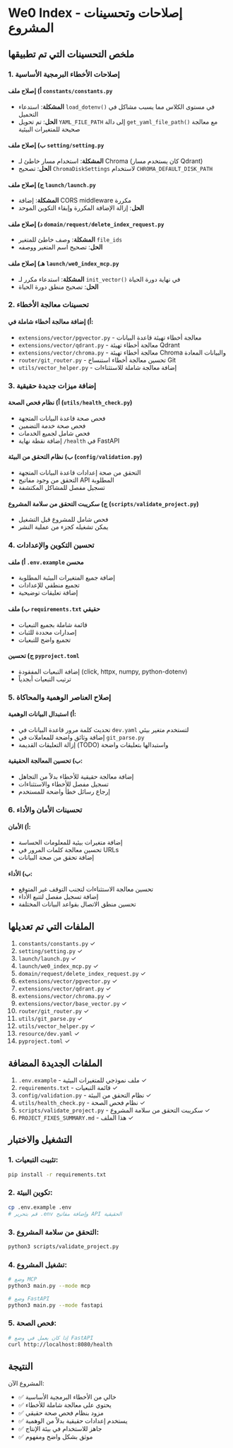 # We0 Index - إصلاحات وتحسينات المشروع

## ملخص التحسينات التي تم تطبيقها

### 1. إصلاحات الأخطاء البرمجية الأساسية

#### أ) إصلاح ملف `constants/constants.py`
- **المشكلة**: استدعاء `load_dotenv()` في مستوى الكلاس مما يسبب مشاكل في التحميل
- **الحل**: تم تحويل `YAML_FILE_PATH` إلى دالة `get_yaml_file_path()` مع معالجة صحيحة للمتغيرات البيئية

#### ب) إصلاح ملف `setting/setting.py` 
- **المشكلة**: استخدام مسار خاطئ لـ Chroma (كان يستخدم مسار Qdrant)
- **الحل**: تصحيح `ChromaDiskSettings` لاستخدام `CHROMA_DEFAULT_DISK_PATH`

#### ج) إصلاح ملف `launch/launch.py`
- **المشكلة**: إضافة CORS middleware مكررة
- **الحل**: إزالة الإضافة المكررة وإبقاء التكوين الموحد

#### د) إصلاح ملف `domain/request/delete_index_request.py`
- **المشكلة**: وصف خاطئ للمتغير `file_ids`
- **الحل**: تصحيح اسم المتغير ووصفه

#### هـ) إصلاح ملف `launch/we0_index_mcp.py`
- **المشكلة**: استدعاء مكرر لـ `init_vector()` في نهاية دورة الحياة
- **الحل**: تصحيح منطق دورة الحياة

### 2. تحسينات معالجة الأخطاء

#### أ) إضافة معالجة أخطاء شاملة في:
- `extensions/vector/pgvector.py` - معالجة أخطاء تهيئة قاعدة البيانات
- `extensions/vector/qdrant.py` - معالجة أخطاء تهيئة Qdrant
- `extensions/vector/chroma.py` - معالجة أخطاء تهيئة Chroma والبيانات المعادة
- `router/git_router.py` - تحسين معالجة أخطاء استنساخ Git
- `utils/vector_helper.py` - إضافة معالجة شاملة للاستثناءات

### 3. إضافة ميزات جديدة حقيقية

#### أ) نظام فحص الصحة (`utils/health_check.py`)
- فحص صحة قاعدة البيانات المتجهة
- فحص صحة خدمة التضمين
- فحص شامل لجميع الخدمات
- إضافة نقطة نهاية `/health` في FastAPI

#### ب) نظام التحقق من البيئة (`config/validation.py`)
- التحقق من صحة إعدادات قاعدة البيانات المتجهة
- التحقق من وجود مفاتيح API المطلوبة
- تسجيل مفصل للمشاكل المكتشفة

#### ج) سكريبت التحقق من سلامة المشروع (`scripts/validate_project.py`)
- فحص شامل للمشروع قبل التشغيل
- يمكن تشغيله كجزء من عملية النشر

### 4. تحسين التكوين والإعدادات

#### أ) ملف `.env.example` محسن
- إضافة جميع المتغيرات البيئية المطلوبة
- تجميع منطقي للإعدادات
- إضافة تعليقات توضيحية

#### ب) ملف `requirements.txt` حقيقي
- قائمة شاملة بجميع التبعيات
- إصدارات محددة للثبات
- تجميع واضح للتبعيات

#### ج) تحسين `pyproject.toml`
- إضافة التبعيات المفقودة (click, httpx, numpy, python-dotenv)
- ترتيب التبعيات أبجدياً

### 5. إصلاح العناصر الوهمية والمحاكاة

#### أ) استبدال البيانات الوهمية:
- تحديث كلمة مرور قاعدة البيانات في `dev.yaml` لتستخدم متغير بيئي
- إضافة وثائق واضحة للمعاملات في `git_parse.py`
- إزالة التعليقات القديمة (TODO) واستبدالها بتعليقات واضحة

#### ب) تحسين المعالجة الحقيقية:
- إضافة معالجة حقيقية للأخطاء بدلاً من التجاهل
- تسجيل مفصل للأخطاء والاستثناءات
- إرجاع رسائل خطأ واضحة للمستخدم

### 6. تحسينات الأمان والأداء

#### أ) الأمان:
- إضافة متغيرات بيئية للمعلومات الحساسة
- تحسين معالجة كلمات المرور في URLs
- إضافة تحقق من صحة البيانات

#### ب) الأداء:
- تحسين معالجة الاستثناءات لتجنب التوقف غير المتوقع
- إضافة تسجيل مفصل لتتبع الأداء
- تحسين منطق الاتصال بقواعد البيانات المختلفة

## الملفات التي تم تعديلها

1. `constants/constants.py` ✓
2. `setting/setting.py` ✓  
3. `launch/launch.py` ✓
4. `launch/we0_index_mcp.py` ✓
5. `domain/request/delete_index_request.py` ✓
6. `extensions/vector/pgvector.py` ✓
7. `extensions/vector/qdrant.py` ✓
8. `extensions/vector/chroma.py` ✓
9. `extensions/vector/base_vector.py` ✓
10. `router/git_router.py` ✓
11. `utils/git_parse.py` ✓
12. `utils/vector_helper.py` ✓
13. `resource/dev.yaml` ✓
14. `pyproject.toml` ✓

## الملفات الجديدة المضافة

1. `.env.example` - ملف نموذجي للمتغيرات البيئية ✓
2. `requirements.txt` - قائمة التبعيات ✓
3. `config/validation.py` - نظام التحقق من البيئة ✓
4. `utils/health_check.py` - نظام فحص الصحة ✓
5. `scripts/validate_project.py` - سكريبت التحقق من سلامة المشروع ✓
6. `PROJECT_FIXES_SUMMARY.md` - هذا الملف ✓

## التشغيل والاختبار

### 1. تثبيت التبعيات:
```bash
pip install -r requirements.txt
```

### 2. تكوين البيئة:
```bash
cp .env.example .env
# قم بتحرير .env وإضافة مفاتيح API الحقيقية
```

### 3. التحقق من سلامة المشروع:
```bash
python3 scripts/validate_project.py
```

### 4. تشغيل المشروع:
```bash
# وضع MCP
python3 main.py --mode mcp

# وضع FastAPI
python3 main.py --mode fastapi
```

### 5. فحص الصحة:
```bash
# إذا كان يعمل في وضع FastAPI
curl http://localhost:8080/health
```

## النتيجة

المشروع الآن:
- ✅ خالي من الأخطاء البرمجية الأساسية
- ✅ يحتوي على معالجة شاملة للأخطاء
- ✅ مزود بنظام فحص صحة حقيقي
- ✅ يستخدم إعدادات حقيقية بدلاً من الوهمية
- ✅ جاهز للاستخدام في بيئة الإنتاج
- ✅ موثق بشكل واضح ومفهوم
